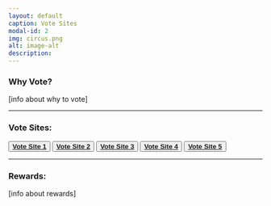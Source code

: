 ```yaml
---
layout: default
caption: Vote Sites
modal-id: 2
img: circus.png
alt: image-alt
description:
---
```

### Why Vote?
[info about why to vote]

___

### Vote Sites:
<div class="voteBox-Wrapper">
  <button class="voteBox">
    <a href="https://example.com" target="_blank">
      <strong>Vote Site 1</strong>
    </a>
  </button>
  <button class="voteBox">
    <a href="https://example.com" target="_blank">
      <strong>Vote Site 2</strong>
    </a>
  </button>
  <button class="voteBox">
    <a href="https://example.com" target="_blank">
      <strong>Vote Site 3</strong>
    </a>
  </button>
  <button class="voteBox">
    <a href="https://example.com" target="_blank">
      <strong>Vote Site 4</strong>
    </a>
  </button>
  <button class="voteBox">
    <a href="https://example.com" target="_blank">
      <strong>Vote Site 5</strong>
    </a>
  </button>
</div>

___

### Rewards:
[info about rewards]